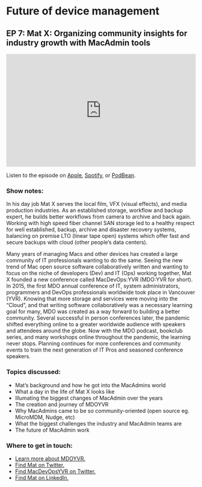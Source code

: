 # Future of device management
## EP 7: Mat X: Organizing community insights for industry growth with MacAdmin tools

<iframe title="Mat X, Organizing community insights for industry growth with MacAdmin tools" allowtransparency="true" height="300" width="100%" style="border: none; min-width: min(100%, 430px);" scrolling="no" data-name="pb-iframe-player" src="https://www.podbean.com/player-v2/?from=embed&i=7dyjk-13049d4-pb&square=1&share=1&download=1&fonts=Arial&skin=f6f6f6&font-color=auto&rtl=0&logo_link=episode_page&btn-skin=666666&size=300" allowfullscreen=""></iframe>

Listen to the episode on [Apple](https://podcasts.apple.com/us/podcast/mat-x-organizing-community-insights-for-industry-growth/id1641183838?i=1000584995357), [Spotify](https://open.spotify.com/episode/5wXMNulhPsXJXFpdPkk7YD?si=_6sSsyAfTAG9BamZKspwOA), or [PodBean]([https://www.podbean.com/ew/pb-z3dhr-12ced49](https://www.podbean.com/ew/pb-7dyjk-13049d4)).

### Show notes: 

In his day job Mat X serves the local film, VFX (visual effects), and media production industries. As an established storage, workflow and backup expert, he builds better workflows from camera to archive and back again. Working with high speed fiber channel SAN storage led to a healthy respect for well established, backup, archive and disaster recovery systems, balancing on premise LTO (linear tape open) systems which offer fast and secure backups with cloud (other people’s data centers).

Many years of managing Macs and other devices has created a large community of IT professionals wanting to do the same. Seeing the new trend of Mac open source software collaboratively written and wanting to focus on the niche of developers (Dev) and IT (Ops) working together, Mat X founded a new conference called MacDevOps:YVR (MDO:YVR for short). In 2015, the first MDO annual conference of IT, system administrators, programmers and DevOps professionals worldwide took place in Vancouver (YVR). Knowing that more storage and services were moving into the “Cloud”, and that writing software collaboratively was a necessary learning goal for many, MDO was created as a way forward to building a better community. Several successful in person conferences later, the pandemic shifted everything online to a greater worldwide audience with speakers and attendees around the globe. Now with the MDO podcast, bookclub series, and many workshops online throughout the pandemic, the learning never stops. Planning continues for more conferences and community events to train the next generation of IT Pros and seasoned conference speakers.

### Topics discussed:

- Mat’s background and how he got into the MacAdmins world
- What a day in the life of Mat X looks like
- Illumating the biggest changes of MacAdmin over the years
- The creation and journey of MDOYVR
- Why MacAdmins came to be so community-oriented (open source eg. MicroMDM, Nudge, etc)
- What the biggest challenges the industry and MacAdmin teams are
- The future of MacAdmin work

### Where to get in touch:

- [Learn more about MDOYVR.](https://mdoyvr.com/)
- [Find Mat on Twitter.](https://twitter.com/macvfx)
- [Find MacDevOpsYVR on Twitter.](https://twitter.com/MacDevOpsYVR)
- [Find Mat on LinkedIn.](https://www.linkedin.com/in/matxsan/)

<meta name="category" value="podcasts">
<meta name="authorGitHubUsername" value="zwass">
<meta name="authorFullName" value="Zach Wasserman">
<meta name="publishedOn" value="2022-11-03">
<meta name="articleTitle" value="Future of device management episode 7">
<meta name="articleImageUrl" value="../website/assets/images/articles/future-of-device-management-ep7-cover-1600x900@2x.jpg">
